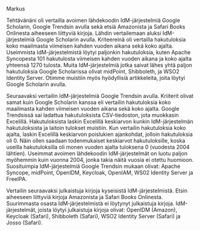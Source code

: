 Markus

Tehtävänäni oli vertailla avoimen lähdekoodin IdM-järjestelmiä Google Scholarin, Google Trendsin avulla sekä etsiä Amazonista ja Safari Books Onlinesta aiheeseen liittyviä kirjoja. Lähdin vertailemaan aluksi IdM-järjestelmiä Google Scholarin avulla. Kriteereinä oli vertailla hakutuloksia koko maailmasta viimeisen kahden vuoden aikana sekä koko ajalta. Useimmista IdM-järjestelmistä löytyi paljonkin hakutuloksia, kuten Apache Syncopesta 101 hakutulosta viimeisen kahden vuoden aikana ja koko ajalta yhteensä 1270 tulosta. Muita IdM-järjestelmiä jotka saivat lähes yhtä paljon hakutuloksia Google Scholarissa olivat midPoint, Shibboleth, ja WSO2 Identity Server. Otimme muistiin myös hyödyllisiä artikkeleita, joita löytyi Google Scholarin avulla.

Seuraavaksi vertailin IdM-järjestelmiä Google Trendsin avulla. Kriiterit olivat samat kuin Google Scholarin kanssa eli vertailin hakutuloksia koko maailmasta kahden viimeisen vuoden aikana sekä koko ajalta. Google Trendsissä sai ladattua hakutuloksista CSV-tiedoston, jota muokkasin Excelillä. Hakutuloksista laskin Excelillä keskiarvon kunkin IdM-järjestelmän hakutuloksista ja laitoin tulokset muistiin. Kun vertailin hakutuloksia koko ajalta, laskin Excelillä keskiarvon poislukien ajankohdat, jolloin hakutuloksia oli 0. Näin ollen saadaan todenmukaiset keskiarvot hakutuloksille, koska useilla hakutuloksilla oli monen vuoden ajalta tuloksena 0 (vuodesta 2004 lähtien). Useimmat avoimen lähdekoodin IdM-järjestelmät on luotu paljon myöhemmin kuin vuonna 2004, jonka takia näitä vuosia ei otettu huomioon. Suosituimpia IdM-järjestelmiä Google Trendsin mukaan olivat: Apache Syncope, midPoint, OpenIDM, Keycloak, OpenIAM, WS02 Identity Server ja FreeIPA.

Vertailin seuraavaksi julkaistuja kirjoja kyseisistä IdM-järjestelmistä. Etsin aiheeseen liittyviä kirjoja Amazonista ja Safari Books Onlinesta. Suurimmasta osasta IdM-järjestelmistä ei löytynyt julkaistuja kirjoja. IdM-järjestelmät, joista löytyi julkaistuja kirjoja olivat: OpenIDM (Amazon), Keycloak (Safari), Shibboleth (Safari), WSO2 Identity Server (Safari) ja Josso (Safari).    
